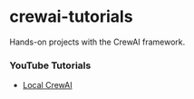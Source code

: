 # crewai-tutorials
Hands-on projects with the CrewAI framework.

### YouTube Tutorials
- [Local CrewAI](https://youtu.be/KWrzVwrAlLc)
